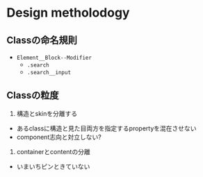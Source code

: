 # Design metholodogy


## Classの命名規則

* `Element__Block--Modifier`
  * `.search`
  * `.search__input`

## Classの粒度

1. 構造とskinを分離する
  * あるclassに構造と見た目両方を指定するpropertyを混在させない
  * component志向と対立しない?

1. containerとcontentの分離
  * いまいちピンときていない
